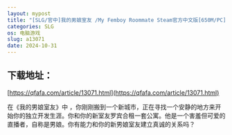 ```yaml
---
layout: mypost
title: "[SLG/官中]我的男娘室友 /My Femboy Roommate Steam官方中文版[650M/PC]"
categories: SLG
os: 电脑游戏
slug: a13071
date: 2024-10-31
---
```


## 下载地址：

[https://qfafa.com/article/13071.html](https://qfafa.com/article/13071.html)

在《我的男娘室友》中 ，你刚刚搬到一个新城市，正在寻找一个安静的地方来开始你的独立开发生涯。你和你的新室友罗宾合租一套公寓。他是一个害羞但可爱的直播者，自称是男娘。你有能力和你的新男娘室友建立真诚的关系吗？